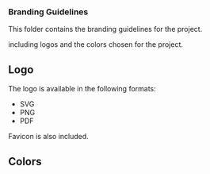 ### Branding Guidelines

This folder contains the branding guidelines for the project.

including logos and the colors chosen for the project.

## Logo

The logo is available in the following formats:

- SVG
- PNG
- PDF

Favicon is also included.

## Colors
